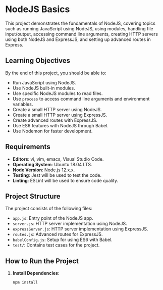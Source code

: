 # NodeJS Basics

This project demonstrates the fundamentals of NodeJS, covering topics such as running JavaScript using NodeJS, using modules, handling file input/output, accessing command line arguments, creating HTTP servers using both NodeJS and ExpressJS, and setting up advanced routes in Express.

## Learning Objectives
By the end of this project, you should be able to:
- Run JavaScript using NodeJS.
- Use NodeJS built-in modules.
- Use specific NodeJS modules to read files.
- Use `process` to access command line arguments and environment variables.
- Create a small HTTP server using NodeJS.
- Create a small HTTP server using ExpressJS.
- Create advanced routes with ExpressJS.
- Use ES6 features with NodeJS through Babel.
- Use Nodemon for faster development.

## Requirements
- **Editors**: vi, vim, emacs, Visual Studio Code.
- **Operating System**: Ubuntu 18.04 LTS.
- **Node Version**: Node.js 12.x.x.
- **Testing**: Jest will be used to test the code.
- **Linting**: ESLint will be used to ensure code quality.

## Project Structure
The project consists of the following files:
- `app.js`: Entry point of the NodeJS app.
- `server.js`: HTTP server implementation using NodeJS.
- `expressServer.js`: HTTP server implementation using ExpressJS.
- `routes.js`: Advanced routes for ExpressJS.
- `babelConfig.js`: Setup for using ES6 with Babel.
- `test/`: Contains test cases for the project.

## How to Run the Project
1. **Install Dependencies**:
   ```bash
   npm install

